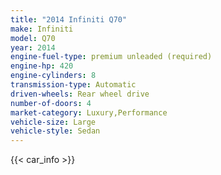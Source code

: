 ```yaml
---
title: "2014 Infiniti Q70"
make: Infiniti
model: Q70
year: 2014
engine-fuel-type: premium unleaded (required)
engine-hp: 420
engine-cylinders: 8
transmission-type: Automatic
driven-wheels: Rear wheel drive
number-of-doors: 4
market-category: Luxury,Performance
vehicle-size: Large
vehicle-style: Sedan
---
```


{{< car_info >}}
